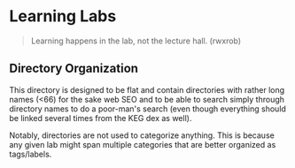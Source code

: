 # Learning Labs

> Learning happens in the lab, not the lecture hall. (rwxrob)

## Directory Organization

This directory is designed to be flat and contain directories with
rather long names (<66) for the sake web SEO and to be able to search
simply through directory names to do a poor-man's search (even though
everything should be linked several times from the KEG dex as well).

Notably, directories are not used to categorize anything. This is
because any given lab might span multiple categories that are better
organized as tags/labels.

